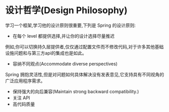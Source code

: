 # 设计哲学(Design Philosophy)

学习一个框架,学习他的设计原则很重要,下列是 Spring 的设计原则:

- 在每个 level 都提供选择,并让你的设计选择尽量推迟

例如,你可以切换持久层提供者,仅仅通过配置文件而不修改代码,对于许多其他基础设施问题和与第三方api的集成也是如此。

- 容纳不同观点(Accommodate diverse perspectives)

Spring 拥抱灵活性,但是对问题如何具体解决没有发表意见,它支持具有不同视角的广泛应用程序需求。

- 保持强大的向后兼容(Maintain strong backward compatibility.)
- 关注 API
- 高代码质量